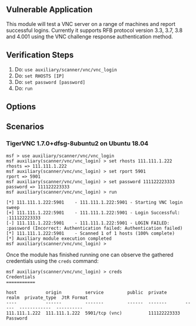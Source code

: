 ## Vulnerable Application

This module will test a VNC server on a range of machines and
report successful logins. Currently it supports RFB protocol
version 3.3, 3.7, 3.8 and 4.001 using the VNC challenge response
authentication method.

## Verification Steps

1. Do: `use auxiliary/scanner/vnc/vnc_login`
2. Do: `set RHOSTS [IP]`
3. Do: `set password [password]`
4. Do: `run`

## Options

## Scenarios

### TigerVNC 1.7.0+dfsg-8ubuntu2 on Ubuntu 18.04

```
msf > use auxiliary/scanner/vnc/vnc_login
msf auxiliary(scanner/vnc/vnc_login) > set rhosts 111.111.1.222
rhosts => 111.111.1.222
msf auxiliary(scanner/vnc/vnc_login) > set rport 5901
rport => 5901
msf auxiliary(scanner/vnc/vnc_login) > set password 111122223333
password => 111122223333
msf auxiliary(scanner/vnc/vnc_login) > run

[*] 111.111.1.222:5901    - 111.111.1.222:5901 - Starting VNC login sweep
[+] 111.111.1.222:5901    - 111.111.1.222:5901 - Login Successful: :111122223333
[-] 111.111.1.222:5901    - 111.111.1.222:5901 - LOGIN FAILED: :password (Incorrect: Authentication failed: Authentication failed)
[*] 111.111.1.222:5901    - Scanned 1 of 1 hosts (100% complete)
[*] Auxiliary module execution completed
msf auxiliary(scanner/vnc/vnc_login) >
```

Once the module has finished running one can observe the gathered credentials using the `creds` command:

```
msf auxiliary(scanner/vnc/vnc_login) > creds
Credentials
===========

host           origin         service         public  private       realm  private_type  JtR Format
----           ------         -------         ------  -------       -----  ------------  ----------
111.111.1.222  111.111.1.222  5901/tcp (vnc)          111122223333         Password
```
